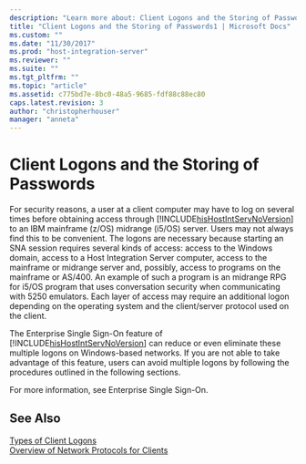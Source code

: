```yaml
---
description: "Learn more about: Client Logons and the Storing of Passwords"
title: "Client Logons and the Storing of Passwords1 | Microsoft Docs"
ms.custom: ""
ms.date: "11/30/2017"
ms.prod: "host-integration-server"
ms.reviewer: ""
ms.suite: ""
ms.tgt_pltfrm: ""
ms.topic: "article"
ms.assetid: c775bd7e-8bc0-48a5-9685-fdf88c88ec80
caps.latest.revision: 3
author: "christopherhouser"
manager: "anneta"
---
```

# Client Logons and the Storing of Passwords
For security reasons, a user at a client computer may have to log on several times before obtaining access through [!INCLUDE[hisHostIntServNoVersion](../includes/hishostintservnoversion-md.md)] to an IBM mainframe (z/OS) midrange (i5/OS) server. Users may not always find this to be convenient. The logons are necessary because starting an SNA session requires several kinds of access: access to the Windows domain, access to a Host Integration Server computer, access to the mainframe or midrange server and, possibly, access to programs on the mainframe or AS/400. An example of such a program is an midrange RPG for i5/OS program that uses conversation security when communicating with 5250 emulators. Each layer of access may require an additional logon depending on the operating system and the client/server protocol used on the client.  
  
 The Enterprise Single Sign-On feature of [!INCLUDE[hisHostIntServNoVersion](../includes/hishostintservnoversion-md.md)] can reduce or even eliminate these multiple logons on Windows-based networks. If you are not able to take advantage of this feature, users can avoid multiple logons by following the procedures outlined in the following sections.  
  
 For more information, see Enterprise Single Sign-On.  
  
## See Also  
 [Types of Client Logons](../core/types-of-client-logons1.md)   
 [Overview of Network Protocols for Clients](../core/overview-of-network-protocols-for-clients2.md)
